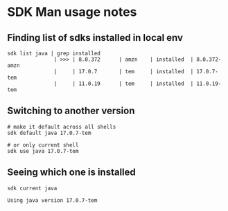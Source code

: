 # SDK Man usage notes


## Finding list of sdks installed in local env

```
sdk list java | grep installed
               | >>> | 8.0.372      | amzn    | installed  | 8.0.372-amzn
               |     | 17.0.7       | tem     | installed  | 17.0.7-tem
               |     | 11.0.19      | tem     | installed  | 11.0.19-tem
```

## Switching to another version

```
# make it default across all shells
sdk default java 17.0.7-tem

# or only current shell
sdk use java 17.0.7-tem
```


## Seeing which one is installed

```
sdk current java

Using java version 17.0.7-tem
```

